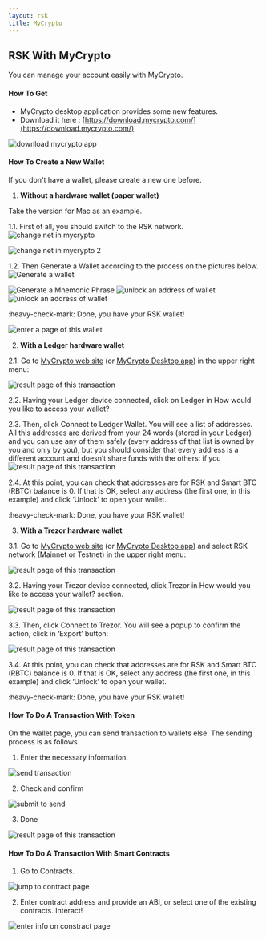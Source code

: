 ```yaml
---
layout: rsk
title: MyCrypto
---
```


## RSK With MyCrypto
You can manage your account easily with MyCrypto.

#### How To Get
* MyCrypto desktop application provides some new features.
* Download it here : [https://download.mycrypto.com/](https://download.mycrypto.com/)

<img src="/assets/img/mycrypto/mycrypto1.png" alt="download mycrypto app"/>

#### How To Create a New Wallet

If you don't have a wallet, please create a new one before.

1. **Without a hardware wallet (paper wallet)**

Take the version for Mac as an example.

1.1. First of all, you should switch to the RSK network.
<img src="/assets/img/mycrypto/mycrypto2.png" alt="change net in mycrypto"/>

<img src="/assets/img/mycrypto/mycrypto3.png" alt="change net in mycrypto 2"/>

1.2. Then Generate a Wallet according to the process on the pictures below.
<img src="/assets/img/mycrypto/mycrypto4.png" alt="Generate a wallet"/>

<img src="/assets/img/mycrypto/mycrypto5.png" alt="Generate a Mnemonic Phrase"/>

<img src="/assets/img/mycrypto/mycrypto6.png" alt="unlock an address of wallet"/>

<img src="/assets/img/mycrypto/mycrypto7.png" alt="unlock an address of wallet"/>

:heavy-check-mark: Done, you have your RSK wallet!

<img src="/assets/img/mycrypto/mycrypto8.png" alt="enter a page of this wallet"/>

2. **With a Ledger hardware wallet**

2.1. Go to [MyCrypto web site](https://mycrypto.com/account) (or [MyCrypto Desktop app](https://download.mycrypto.com/)) in the upper right menu:

<img src="/assets/img/mycrypto/mycrypto9.png" alt="result page of this transaction"/>

2.2. Having your Ledger device connected, click on Ledger in How would you like to access your wallet? 


2.3. Then, click Connect to Ledger Wallet. You will see a list of addresses. All this addresses are derived from your 24 words (stored in your Ledger) and you can use any of them safely (every address of that list is owned by you and only by you), but you should consider that every address is a different account and doesn’t share funds with the others:
if you
<img src="/assets/img/mycrypto/mycrypto10.png" alt="result page of this transaction"/>

2.4. At this point, you can check that addresses are for RSK and Smart BTC (RBTC) balance is 0. If that is OK, select any address (the first one, in this example) and click ‘Unlock’ to open your wallet.

:heavy-check-mark: Done, you have your RSK wallet!

3. **With a Trezor hardware wallet**

3.1. Go to [MyCrypto web site](https://mycrypto.com/account) (or [MyCrypto Desktop app](https://download.mycrypto.com/)) and select RSK network (Mainnet or Testnet) in the upper right menu:

<img src="/assets/img/mycrypto/mycrypto11.png" alt="result page of this transaction"/>

3.2. Having your Trezor device connected, click Trezor in How would you like to access your wallet? section.

<img src="/assets/img/mycrypto/mycrypto12.png" alt="result page of this transaction"/>

3.3. Then, click Connect to Trezor. You will see a popup to confirm the action, click in ‘Export’ button:

<img src="/assets/img/mycrypto/mycrypto13.png" alt="result page of this transaction"/>

3.4. At this point, you can check that addresses are for RSK and Smart BTC (RBTC) balance is 0. If that is OK, select any address (the first one, in this example) and click ‘Unlock’ to open your wallet.

:heavy-check-mark: Done, you have your RSK wallet!

#### How To Do A Transaction With Token

On the wallet page, you can send transaction to wallets else.
The sending process is as follows.

1. Enter the necessary information.
<img src="/assets/img/mycrypto/mycrypto14.png" alt="send transaction"/>

2. Check and confirm
<img src="/assets/img/mycrypto/mycrypto15.png" alt="submit to send"/>

3. Done
<img src="/assets/img/mycrypto/mycrypto16.png" alt="result page of this transaction"/>

#### How To Do A Transaction With Smart Contracts

1. Go to Contracts.
<img src="/assets/img/mycrypto/mycrypto17.png" alt="jump to contract page"/>

2. Enter contract address and provide an ABI, or select one of the existing contracts.
Interact!


<img src="/assets/img/mycrypto/mycrypto18.png" alt="enter info on constract page"/>